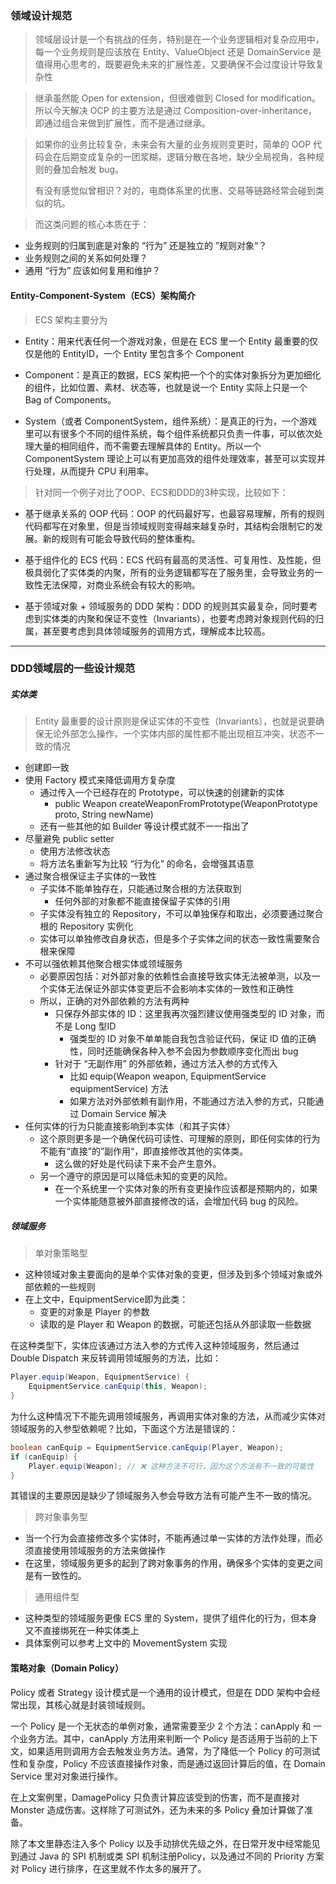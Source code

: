 ### 领域设计规范

> 领域层设计是一个有挑战的任务，特别是在一个业务逻辑相对复杂应用中，每一个业务规则是应该放在 Entity、ValueObject 还是 DomainService 是值得用心思考的，既要避免未来的扩展性差，又要确保不会过度设计导致复杂性

> 继承虽然能 Open for extension，但很难做到 Closed for modification。所以今天解决 OCP 的主要方法是通过 Composition-over-inheritance，即通过组合来做到扩展性，而不是通过继承。


> 如果你的业务比较复杂，未来会有大量的业务规则变更时，简单的 OOP 代码会在后期变成复杂的一团浆糊，逻辑分散在各地，缺少全局视角，各种规则的叠加会触发 bug。
> 
> 有没有感觉似曾相识？对的，电商体系里的优惠、交易等链路经常会碰到类似的坑。
> 

> 而这类问题的核心本质在于：
* 业务规则的归属到底是对象的 “行为” 还是独立的 ”规则对象“？
* 业务规则之间的关系如何处理？
* 通用 “行为” 应该如何复用和维护？

#### Entity-Component-System（ECS）架构简介

> ECS 架构主要分为
* Entity：用来代表任何一个游戏对象，但是在 ECS 里一个 Entity 最重要的仅仅是他的 EntityID，一个 Entity 里包含多个 Component

* Component：是真正的数据，ECS 架构把一个个的实体对象拆分为更加细化的组件，比如位置、素材、状态等，也就是说一个 Entity 实际上只是一个 Bag of Components。

* System（或者 ComponentSystem，组件系统）：是真正的行为，一个游戏里可以有很多个不同的组件系统，每个组件系统都只负责一件事，可以依次处理大量的相同组件，而不需要去理解具体的 Entity。所以一个 ComponentSystem 理论上可以有更加高效的组件处理效率，甚至可以实现并行处理，从而提升 CPU 利用率。

> 针对同一个例子对比了OOP、ECS和DDD的3种实现，比较如下：

* 基于继承关系的 OOP 代码：OOP 的代码最好写，也最容易理解，所有的规则代码都写在对象里，但是当领域规则变得越来越复杂时，其结构会限制它的发展。新的规则有可能会导致代码的整体重构。

* 基于组件化的 ECS 代码：ECS 代码有最高的灵活性、可复用性、及性能，但极具弱化了实体类的内聚，所有的业务逻辑都写在了服务里，会导致业务的一致性无法保障，对商业系统会有较大的影响。

* 基于领域对象 + 领域服务的 DDD 架构：DDD 的规则其实最复杂，同时要考虑到实体类的内聚和保证不变性（Invariants），也要考虑跨对象规则代码的归属，甚至要考虑到具体领域服务的调用方式，理解成本比较高。

* * * 

### DDD领域层的一些设计规范

##### 实体类
> Entity 最重要的设计原则是保证实体的不变性（Invariants），也就是说要确保无论外部怎么操作，一个实体内部的属性都不能出现相互冲突，状态不一致的情况
* 创建即一致
* 使用 Factory 模式来降低调用方复杂度
  * 通过传入一个已经存在的 Prototype，可以快速的创建新的实体
    * public Weapon createWeaponFromPrototype(WeaponPrototype proto, String newName)
  * 还有一些其他的如 Builder 等设计模式就不一一指出了
* 尽量避免 public setter
  * 使用方法修改状态
  * 将方法名重新写为比较 “行为化” 的命名，会增强其语意
* 通过聚合根保证主子实体的一致性 
  * 子实体不能单独存在，只能通过聚合根的方法获取到
    * 任何外部的对象都不能直接保留子实体的引用
  * 子实体没有独立的 Repository，不可以单独保存和取出，必须要通过聚合根的 Repository 实例化
  * 实体可以单独修改自身状态，但是多个子实体之间的状态一致性需要聚合根来保障
* 不可以强依赖其他聚合根实体或领域服务
  * 必要原因包括：对外部对象的依赖性会直接导致实体无法被单测，以及一个实体无法保证外部实体变更后不会影响本实体的一致性和正确性
  * 所以，正确的对外部依赖的方法有两种
    * 只保存外部实体的 ID：这里我再次强烈建议使用强类型的 ID 对象，而不是 Long 型ID
      * 强类型的 ID 对象不单单能自我包含验证代码，保证 ID 值的正确性，同时还能确保各种入参不会因为参数顺序变化而出 bug
    * 针对于 “无副作用” 的外部依赖，通过方法入参的方式传入
      * 比如 equip(Weapon weapon, EquipmentService equipmentService) 方法
      * 如果方法对外部依赖有副作用，不能通过方法入参的方式，只能通过 Domain Service 解决
* 任何实体的行为只能直接影响到本实体（和其子实体）
  * 这个原则更多是一个确保代码可读性、可理解的原则，即任何实体的行为不能有“直接”的”副作用“，即直接修改其他的实体类。
    * 这么做的好处是代码读下来不会产生意外。
  * 另一个遵守的原因是可以降低未知的变更的风险。
    * 在一个系统里一个实体对象的所有变更操作应该都是预期内的，如果一个实体能随意被外部直接修改的话，会增加代码 bug 的风险。
    

##### 领域服务

> 单对象策略型
* 这种领域对象主要面向的是单个实体对象的变更，但涉及到多个领域对象或外部依赖的一些规则
* 在上文中，EquipmentService即为此类：
  * 变更的对象是 Player 的参数
  * 读取的是 Player 和 Weapon 的数据，可能还包括从外部读取一些数据

在这种类型下，实体应该通过方法入参的方式传入这种领域服务，然后通过 Double Dispatch 来反转调用领域服务的方法，比如：
``` java
Player.equip(Weapon, EquipmentService) {
    EquipmentService.canEquip(this, Weapon);
}
```
为什么这种情况下不能先调用领域服务，再调用实体对象的方法，从而减少实体对领域服务的入参型依赖呢？比如，下面这个方法是错误的：
``` java
boolean canEquip = EquipmentService.canEquip(Player, Weapon);
if (canEquip) {
    Player.equip(Weapon); // ❌ 这种方法不可行，因为这个方法有不一致的可能性
}
```
其错误的主要原因是缺少了领域服务入参会导致方法有可能产生不一致的情况。

> 跨对象事务型
* 当一个行为会直接修改多个实体时，不能再通过单一实体的方法作处理，而必须直接使用领域服务的方法来做操作
* 在这里，领域服务更多的起到了跨对象事务的作用，确保多个实体的变更之间是有一致性的。

> 通用组件型
* 这种类型的领域服务更像 ECS 里的 System，提供了组件化的行为，但本身又不直接绑死在一种实体类上
* 具体案例可以参考上文中的 MovementSystem 实现

#### 策略对象（Domain Policy）

Policy 或者 Strategy 设计模式是一个通用的设计模式，但是在 DDD 架构中会经常出现，其核心就是封装领域规则。

一个 Policy 是一个无状态的单例对象，通常需要至少 2 个方法：canApply 和 一个业务方法。其中，canApply 方法用来判断一个 Policy 是否适用于当前的上下文，如果适用则调用方会去触发业务方法。通常，为了降低一个 Policy 的可测试性和复杂度，Policy 不应该直接操作对象，而是通过返回计算后的值，在 Domain Service 里对对象进行操作。

在上文案例里，DamagePolicy 只负责计算应该受到的伤害，而不是直接对 Monster 造成伤害。这样除了可测试外，还为未来的多 Policy 叠加计算做了准备。

除了本文里静态注入多个 Policy 以及手动排优先级之外，在日常开发中经常能见到通过 Java 的 SPI 机制或类 SPI 机制注册Policy，以及通过不同的 Priority 方案对 Policy 进行排序，在这里就不作太多的展开了。